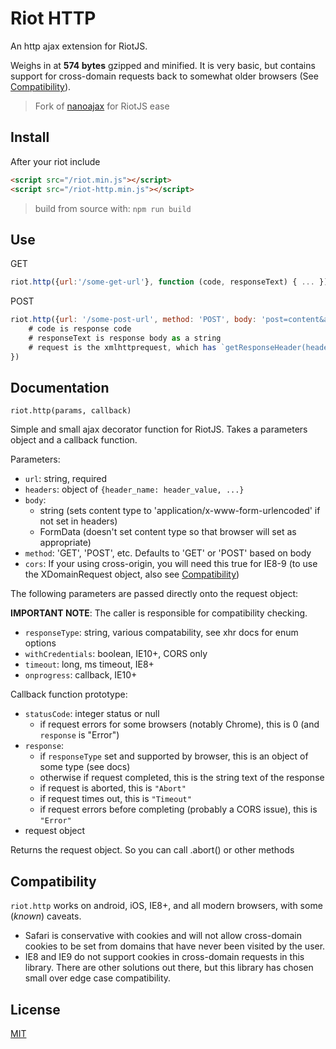 # Riot HTTP

An http ajax extension for RiotJS.

Weighs in at **574 bytes** gzipped and minified. It is very basic, but contains support for cross-domain requests back to somewhat older browsers (See [Compatibility](#compatibility)).

> Fork of [nanoajax](https://github.com/yanatan16/nanoajax) for RiotJS ease

## Install

After your riot include

```html
<script src="/riot.min.js"></script>
<script src="/riot-http.min.js"></script>
```

> build from source with: `npm run build`

## Use

GET

```javascript
riot.http({url:'/some-get-url'}, function (code, responseText) { ... })
```

POST

```javascript
riot.http({url: '/some-post-url', method: 'POST', body: 'post=content&args=yaknow'}, function (code, responseText, request) {
    # code is response code
    # responseText is response body as a string
    # request is the xmlhttprequest, which has `getResponseHeader(header)` function
})
```

## Documentation

```
riot.http(params, callback)
```

Simple and small ajax decorator function for RiotJS. Takes a parameters object and a callback function.

Parameters:

- `url`: string, required
- `headers`: object of `{header_name: header_value, ...}`
- `body`:
    + string (sets content type to 'application/x-www-form-urlencoded' if not set in headers)
    + FormData (doesn't set content type so that browser will set as appropriate)
- `method`: 'GET', 'POST', etc. Defaults to 'GET' or 'POST' based on body
- `cors`: If your using cross-origin, you will need this true for IE8-9 (to use the XDomainRequest object, also see [Compatibility](#compatibility))

The following parameters are passed directly onto the request object:

**IMPORTANT NOTE**: The caller is responsible for compatibility checking.

- `responseType`: string, various compatability, see xhr docs for enum options
- `withCredentials`: boolean, IE10+, CORS only
- `timeout`: long, ms timeout, IE8+
- `onprogress`: callback, IE10+

Callback function prototype:

- `statusCode`: integer status or null
    + if request errors for some browsers (notably Chrome), this is 0 (and `response` is "Error")
- `response`:
    + if `responseType` set and supported by browser, this is an object of some type (see docs)
    + otherwise if request completed, this is the string text of the response
    + if request is aborted, this is `"Abort"`
    + if request times out, this is `"Timeout"`
    + if request errors before completing (probably a CORS issue), this is `"Error"`
- request object

Returns the request object. So you can call .abort() or other methods

## Compatibility

`riot.http` works on android, iOS, IE8+, and all modern browsers, with some (_known_) caveats.

- Safari is conservative with cookies and will not allow cross-domain cookies to be set from domains that have never been visited by the user.
- IE8 and IE9 do not support cookies in cross-domain requests in this library. There are other solutions out there, but this library has chosen small over edge case compatibility.

##

## License

[MIT](LICENSE)
